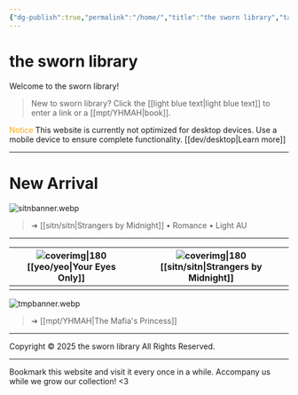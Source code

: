 ```yaml
---
{"dg-publish":true,"permalink":"/home/","title":"the sworn library","tags":["gardenEntry"]}
---
```


# the sworn library
Welcome to the sworn library!

> New to sworn library?
Click the [[light blue text\|light blue text]] to enter a link or a [[mpt/YHMAH\|book]].

<span style="color:#FFA500">Notice</span>
This website is currently not optimized for desktop devices. Use a mobile device to ensure complete functionality. [[dev/desktop\|Learn more]]

***

# New Arrival
![sitnbanner.webp](/img/user/sitn/sitnbanner.webp)
> ➔ [[sitn/sitn\|Strangers by Midnight]] • Romance • Light AU


***

| ![coverimg\|180](/img/user/yeo/yeostorage/yeocover.webp) <br> [[yeo/yeo\|Your Eyes Only]] | ![coverimg\|180](/img/user/sitn/sitncover.webp) <br> [[sitn/sitn\|Strangers by Midnight]] |
| :----------------------------------------------------------: | :-------------------------------------------------------------------: |
|                                                              |                                                                       |


![tmpbanner.webp](/img/user/b%20storage/a%20storage/tmpbanner.webp)
>  ➔ [[mpt/YHMAH\|The Mafia's Princess]] 

---
Copyright © 2025 the sworn library
All Rights Reserved.

***

Bookmark this website and visit it every once in a while. Accompany us while we grow our collection! <3

